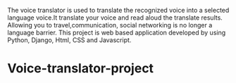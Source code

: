 The voice translator is used to translate the recognized voice into a selected language voice.It translate your voice and read aloud the translate results. Allowing you to travel,communication, social networking is no longer a language barrier. This project is web based application developed by using Python, Django, Html, CSS and Javascript.


# Voice-translator-project
